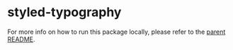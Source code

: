 # styled-typography

For more info on how to run this package locally, please refer to the [parent README](../../README.md#npm-package).
